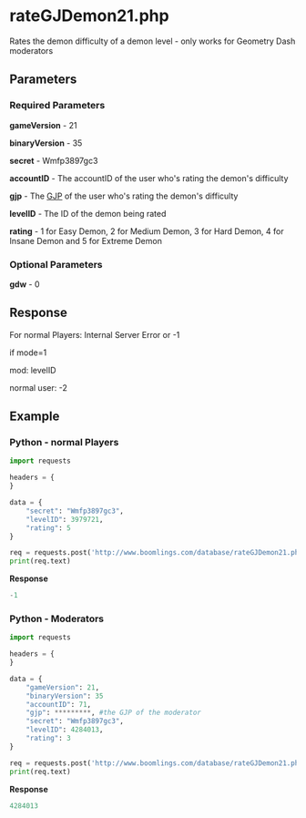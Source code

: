 # rateGJDemon21.php

Rates the demon difficulty of a demon level - only works for Geometry Dash moderators

## Parameters

### Required Parameters

**gameVersion** - 21

**binaryVersion** - 35

**secret** - Wmfp3897gc3

**accountID** - The accountID of the user who's rating the demon's difficulty

**gjp** - The [GJP](/topics/gjp.md) of the user who's rating the demon's difficulty

**levelID** - The ID of the demon being rated

**rating** - 1 for Easy Demon, 2 for Medium Demon, 3 for Hard Demon, 4 for Insane Demon and 5 for Extreme Demon

### Optional Parameters

**gdw** - 0 

## Response

For normal Players: Internal Server Error or -1

if mode=1

mod: levelID

normal user: -2

## Example

<!-- tabs:start -->

### **Python - normal Players**

```py
import requests

headers = {
}

data = {
    "secret": "Wmfp3897gc3",
    "levelID": 3979721,
    "rating": 5
}

req = requests.post('http://www.boomlings.com/database/rateGJDemon21.php', headers=headers, data=data)
print(req.text)
```

**Response**
```py
-1
```

### **Python - Moderators**

```py
import requests

headers = {
}

data = {
    "gameVersion": 21,
    "binaryVersion": 35
    "accountID": 71,
    "gjp": *********, #the GJP of the moderator
    "secret": "Wmfp3897gc3",
    "levelID": 4284013,
    "rating": 3
}

req = requests.post('http://www.boomlings.com/database/rateGJDemon21.php', headers=headers, data=data)
print(req.text)
```

**Response**
```py
4284013
```

<!-- tabs:end -->